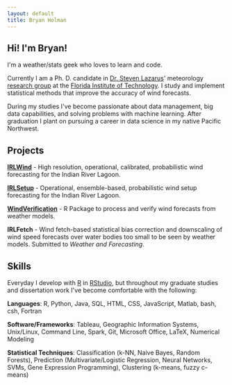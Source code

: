 ```yaml
---
layout: default
title: Bryan Holman
---
```


## Hi! I'm Bryan!

I'm a weather/stats geek who loves to learn and code.

Currently I am a Ph. D. candidate in [Dr. Steven Lazarus](http://www.fit.edu/faculty/profiles/profile.php?value=65)' meteorology [research group](http://coe.fit.edu/dmes/meteorology/research.php) at the [Florida Institute of Technology](http://www.fit.edu/). I study and implement statistical methods that improve the accuracy of wind forecasts.

During my studies I've become passionate about data management, big data capabilities, and solving problems with machine learning. After graduation I plant on pursuing a career in data science in my native Pacific Northwest.

## Projects

[**IRLWind**](https://github.com/bhlmn/IRLWind) - High resolution, operational, calibrated, probabilistic wind forecasting for the Indian River Lagoon.

[**IRLSetup**](https://bhlmn.github.io/IRLSetup/) - Operational, ensemble-based, probabilistic wind setup forecasting for the Indian River Lagoon.

[**WindVerification**](https://github.com/bhlmn/WindVerification) - R Package to process and verify wind forecasts from weather models.

**IRLFetch** - Wind fetch-based statistical bias correction and downscaling of wind speed forecasts over water bodies too small to be seen by weather models. Submitted to _Weather and Forecasting_.

## Skills

Everyday I develop with [R](https://www.r-project.org/) in [RStudio](https://www.rstudio.com/), but throughout my graduate studies and dissertation work I've become comfortable with the following:

**Languages**: R, Python, Java, SQL, HTML, CSS, JavaScript, Matlab, bash, csh, Fortran

**Software/Frameworks**: Tableau, Geographic Information Systems, Unix/Linux, Command Line, Spark, Git, Microsoft Office, LaTeX, Numerical Modeling

**Statistical Techniques**: Classification (k-NN, Naive Bayes, Random Forests), Prediction (Multivariate/Logistic Regression, Neural Networks, SVMs, Gene Expression Programming), Clustering (k-means, fuzzy c-means)
